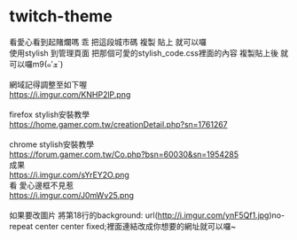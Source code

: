 # twitch-theme


看愛心看到起賭爛嗎 乖 把這段城市碼 複製 貼上 就可以囉<br>
使用stylish 到管理頁面 把那個可愛的stylish_code.css裡面的內容 複製貼上後 就可以囉m9(๑′ܫ`)<br>
<br>
網域記得調整至如下喔<br>
https://i.imgur.com/KNHP2lP.png<br>
<br>
firefox stylish安裝教學<br>
https://home.gamer.com.tw/creationDetail.php?sn=1761267<br>
<br>
chrome stylish安裝教學<br>
https://forum.gamer.com.tw/Co.php?bsn=60030&sn=1954285<br>
成果<br>
https://i.imgur.com/sYrEY2O.png<br>
看 愛心邊框不見惹<br>
https://i.imgur.com/J0mWv25.png<br>
<br>
如果要改圖片 將第18行的background: url(http://i.imgur.com/ynF5Qf1.jpg)no-repeat center center fixed;裡面連結改成你想要的網址就可以囉~<br>
